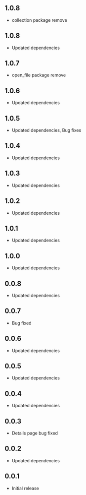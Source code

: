 ## 1.0.8

* collection package remove

## 1.0.8

* Updated dependencies

## 1.0.7

* open_file package remove

## 1.0.6

* Updated dependencies

## 1.0.5

* Updated dependencies, Bug fixes

## 1.0.4

* Updated dependencies

## 1.0.3

* Updated dependencies

## 1.0.2

* Updated dependencies

## 1.0.1

* Updated dependencies

## 1.0.0

* Updated dependencies

## 0.0.8

* Updated dependencies

## 0.0.7

* Bug fixed

## 0.0.6

* Updated dependencies

## 0.0.5

* Updated dependencies

## 0.0.4

* Updated dependencies

## 0.0.3

* Details page bug fixed

## 0.0.2

* Updated dependencies

## 0.0.1

* Initial release
